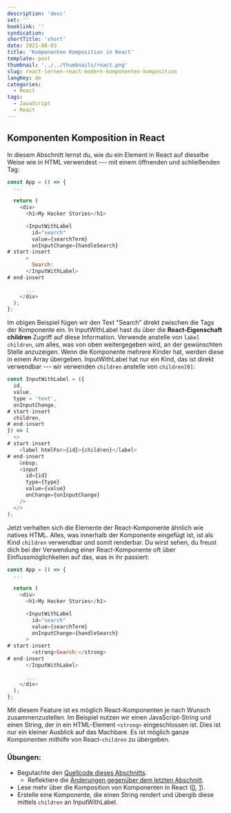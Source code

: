 ```yaml
---
description: 'desc'
set: ''
booklink: ''
syndication:
shortTitle: 'short'
date: 2021-08-03
title: 'Komponenten Komposition in React'
template: post
thumbnail: '../../thumbnails/react.png'
slug: react-lernen-react-modern-komponenten-komposition
langKey: de
categories:
  - React
tags:
  - JavaScript
  - React
---
```


## Komponenten Komposition in React

In diesem Abschnitt lernst du, wie du ein Element in React auf dieselbe Weise wie in HTML verwendest --- mit einem öffnenden und schließenden Tag:

```js
const App = () => {
  ...

  return (
    <div>
      <h1>My Hacker Stories</h1>

      <InputWithLabel
        id="search"
        value={searchTerm}
        onInputChange={handleSearch}
# start-insert
      >
        Search:
      </InputWithLabel>
# end-insert

      ...
    </div>
  );
};
```

Im obigen Beispiel fügen wir den Text "Search" direkt zwischen die Tags der Komponente ein. In InputWithLabel hast du über die **React-Eigenschaft children** Zugriff auf diese Information. Verwende anstelle von `label` `children`, um alles, was von oben weitergegeben wird, an der gewünschten Stelle anzuzeigen. Wenn die Komponente mehrere Kinder hat, werden diese in einem Array übergeben. InputWithLabel hat nur ein Kind, das ist direkt verwendbar --- wir verwenden `children` anstelle von `children[0]`:

```js
const InputWithLabel = ({
  id,
  value,
  type = 'text',
  onInputChange,
# start-insert
  children,
# end-insert
}) => (
  <>
# start-insert
    <label htmlFor={id}>{children}</label>
# end-insert
    &nbsp;
    <input
      id={id}
      type={type}
      value={value}
      onChange={onInputChange}
    />
  </>
);
```

Jetzt verhalten sich die Elemente der React-Komponente ähnlich wie natives HTML. Alles, was innerhalb der Komponente eingefügt ist, ist als Kind `children` verwendbar und somit renderbar. Du wirst sehen, du freust dich bei der Verwendung einer React-Komponente oft über Einflussmöglichkeiten auf das, was in ihr passiert:

```js
const App = () => {
  ...

  return (
    <div>
      <h1>My Hacker Stories</h1>

      <InputWithLabel
        id="search"
        value={searchTerm}
        onInputChange={handleSearch}
      >
# start-insert
        <strong>Search:</strong>
# end-insert
      </InputWithLabel>

      ...
    </div>
  );
};
```

Mit diesem Feature ist es möglich React-Komponenten je nach Wunsch zusammenzustellen. Im Beispiel nutzen wir einen JavaScript-String und einen String, der in ein HTML-Element `<strong>` eingeschlossen ist. Dies ist nur ein kleiner Ausblick auf das Machbare. Es ist möglich ganze Komponenten mithilfe von React-`children` zu übergeben.

### Übungen:

* Begutachte den [Quellcode dieses Abschnitts](https://codesandbox.io/s/github/the-road-to-learn-react/hacker-stories/tree/hs/React-Component-Composition).
  * Reflektiere die [Änderungen gegenüber dem letzten Abschnitt](https://github.com/the-road-to-learn-react/hacker-stories/compare/hs/Reusable-React-Component...hs/React-Component-Composition?expand=1).
* Lese mehr über die Komposition von Komponenten in React ([0](https://www.robinwieruch.de/react-component-composition), [1](https://de.reactjs.org/docs/composition-vs-inheritance.html)).
* Erstelle eine Komponente, die einen String rendert und übergib diese mittels `children` an  InputWithLabel.
<img src="https://vg07.met.vgwort.de/na/0029b94c6849494ca7d80a881611eff3" width="1" height="1" alt="">